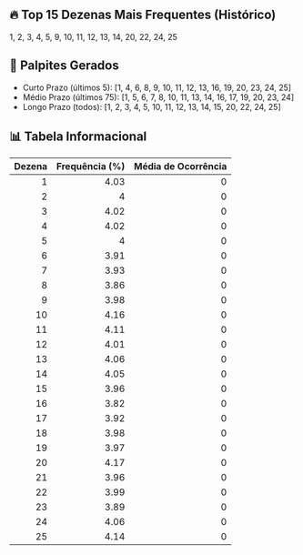 ## 🔥 Top 15 Dezenas Mais Frequentes (Histórico)
1, 2, 3, 4, 5, 9, 10, 11, 12, 13, 14, 20, 22, 24, 25

## 🎯 Palpites Gerados
- Curto Prazo (últimos 5): [1, 4, 6, 8, 9, 10, 11, 12, 13, 16, 19, 20, 23, 24, 25]
- Médio Prazo (últimos 75): [1, 5, 6, 7, 8, 10, 11, 13, 14, 16, 17, 19, 20, 23, 24]
- Longo Prazo (todos): [1, 2, 3, 4, 5, 10, 11, 12, 13, 14, 15, 20, 22, 24, 25]

## 📊 Tabela Informacional
|   Dezena |   Frequência (%) |   Média de Ocorrência |
|---------:|-----------------:|----------------------:|
|        1 |             4.03 |                     0 |
|        2 |             4    |                     0 |
|        3 |             4.02 |                     0 |
|        4 |             4.02 |                     0 |
|        5 |             4    |                     0 |
|        6 |             3.91 |                     0 |
|        7 |             3.93 |                     0 |
|        8 |             3.86 |                     0 |
|        9 |             3.98 |                     0 |
|       10 |             4.16 |                     0 |
|       11 |             4.11 |                     0 |
|       12 |             4.01 |                     0 |
|       13 |             4.06 |                     0 |
|       14 |             4.05 |                     0 |
|       15 |             3.96 |                     0 |
|       16 |             3.82 |                     0 |
|       17 |             3.92 |                     0 |
|       18 |             3.98 |                     0 |
|       19 |             3.97 |                     0 |
|       20 |             4.17 |                     0 |
|       21 |             3.96 |                     0 |
|       22 |             3.99 |                     0 |
|       23 |             3.89 |                     0 |
|       24 |             4.06 |                     0 |
|       25 |             4.14 |                     0 |
